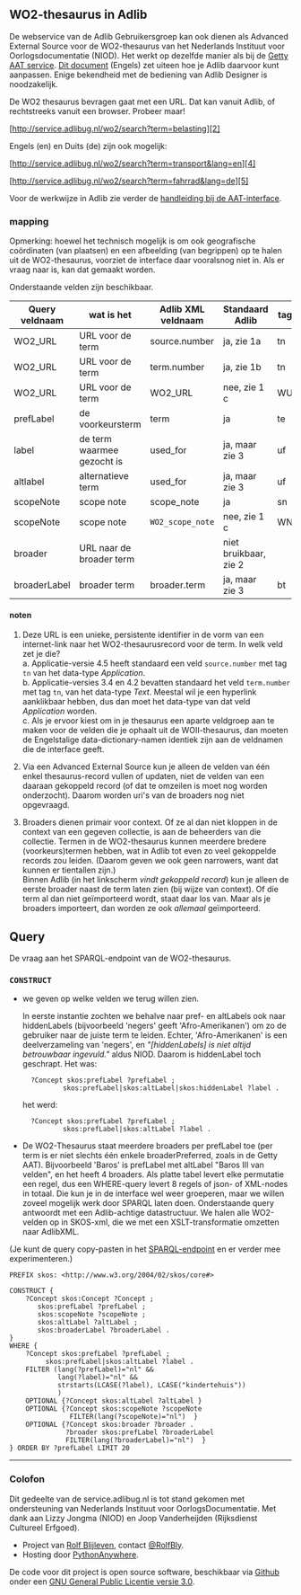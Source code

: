## WO2-thesaurus in Adlib  

De webservice van de Adlib Gebruikersgroep kan ook dienen als Advanced External Source voor de WO2-thesaurus van het Nederlands Instituut voor Oorlogsdocumentatie (NIOD). Het werkt op dezelfde manier als bij de [Getty AAT service][3]. [Dit document][1] (Engels) zet uiteen hoe je Adlib daarvoor kunt aanpassen. Enige bekendheid met de bediening van Adlib Designer is noodzakelijk.  

De WO2 thesaurus bevragen gaat met een URL. Dat kan vanuit Adlib, of rechtstreeks vanuit een browser. Probeer maar! 

[http://service.adlibug.nl/wo2/search?term=belasting][2]  

Engels (en) en Duits (de) zijn ook mogelijk:  

[http://service.adlibug.nl/wo2/search?term=transport&lang=en][4]  
   
[http://service.adlibug.nl/wo2/search?term=fahrrad&lang=de][5]  

Voor de werkwijze in Adlib zie verder de [handleiding bij de AAT-interface][3].  

[1]: /static/Advanced_external_source_v_service.adlibug.nl.pdf  
[2]: /wo2/search?term=belasting  
[3]: /  
[4]: /wo2/search?term=transport&lang=en  
[5]: /wo2/search?term=fahrrad&lang=de  


### mapping  

Opmerking: hoewel het technisch mogelijk is om ook geografische coördinaten (van plaatsen) en een afbeelding (van begrippen) op te halen uit de WO2-thesaurus, voorziet de interface daar vooralsnog niet in. Als er vraag naar is, kan dat gemaakt worden. 

Onderstaande velden zijn beschikbaar. 

| Query veldnaam | wat is het                 | Adlib XML veldnaam  | Standaard Adlib       | tag |
|----------------|----------------------------|---------------------|-----------------------|-----|
| WO2_URL        | URL voor de term           | source.number       | ja, zie 1a            | tn  |
| WO2_URL        | URL voor de term           | term.number         | ja, zie 1b            | tn  |
| WO2_URL        | URL voor de term           | WO2_URL             | nee, zie 1 c          | WU  |
| prefLabel      | de voorkeursterm           | term                | ja                    | te  |
| label          | de term waarmee gezocht is | used_for            | ja, maar zie 3        | uf  |
| altlabel       | alternatieve term          | used_for            | ja, maar zie 3        | uf  |
| scopeNote      | scope note                 | scope_note          | ja                    | sn  |
| scopeNote      | scope note                 | `WO2_scope_note`    | nee, zie 1 c          | WN  |
| broader        | URL naar de broader term   |                     | niet bruikbaar, zie 2 |     |
| broaderLabel   | broader term               | broader.term        | ja, maar zie 3        | bt  |


#### noten  

1. Deze URL is een unieke, persistente identifier in de vorm van een internet-link naar het WO2-thesaurusrecord voor de term. In welk veld zet je die?  
   a. Applicatie-versie 4.5 heeft standaard een veld `source.number` met tag `tn` van het data-type _Application_.  
   b. Applicatie-versies 3.4 en 4.2 bevatten standaard het veld `term.number` met tag `tn`, van het data-type _Text_. Meestal wil je een hyperlink aanklikbaar hebben, dus dan moet het data-type van dat veld _Application_ worden.  
   c. Als je ervoor kiest om in je thesaurus een aparte veldgroep aan te maken voor de velden die je ophaalt uit de WOII-thesaurus, dan moeten de Engelstalige data-dictionary-namen identiek zijn aan de veldnamen die de interface geeft.  

2. Via een Advanced External Source kun je alleen de velden van één enkel thesaurus-record vullen of updaten, niet de velden van een daaraan gekoppeld record (of dat te omzeilen is moet nog worden onderzocht). Daarom worden uri's van de broaders nog niet opgevraagd.  
   
3. Broaders dienen primair voor context. Of ze al dan niet kloppen in de context van een gegeven collectie, is aan de beheerders van die collectie. Termen in de WO2-thesaurus kunnen meerdere bredere (voorkeurs)termen hebben, wat in Adlib tot even zo veel gekoppelde records zou leiden. (Daarom geven we ook geen narrowers, want dat kunnen er tientallen zijn.)  
   Binnen Adlib (in het linkscherm _vindt gekoppeld record_) kun je alleen de eerste broader naast de term laten zien (bij wijze van context). Of die term al dan niet geïmporteerd wordt, staat daar los van. Maar als je broaders importeert, dan worden ze ook _allemaal_ geïmporteerd.  


## Query  

De vraag aan het SPARQL-endpoint van de WO2-thesaurus.  

### `CONSTRUCT`  

- we geven op welke velden we terug willen zien.  

  In eerste instantie zochten we behalve naar pref- en altLabels ook naar hiddenLabels (bijvoorbeeld 'negers' geeft 'Afro-Amerikanen') om zo de gebruiker naar de juiste term te leiden. Echter, 'Afro-Amerikanen' is een deelverzameling van 'negers', en _"[hiddenLabels] is niet altijd betrouwbaar ingevuld."_ aldus NIOD. Daarom is hiddenLabel toch geschrapt. Het was:  
  
        ?Concept skos:prefLabel ?prefLabel ;  
                skos:prefLabel|skos:altLabel|skos:hiddenLabel ?label .  

  het werd:  
  
        ?Concept skos:prefLabel ?prefLabel ;  
                skos:prefLabel|skos:altLabel ?label .  

- De WO2-Thesaurus staat meerdere broaders per prefLabel toe (per term is er niet slechts één enkele broaderPreferred, zoals in de Getty AAT). Bijvoorbeeld 'Baros' is prefLabel met altLabel "Baros III van velden", en het heeft 4 broaders. Als platte tabel levert elke permutatie een regel, dus een WHERE-query levert 8 regels of json- of XML-nodes in totaal. Die kun je in de interface wel weer groeperen, maar we willen zoveel mogelijk werk door SPARQL laten doen. Onderstaande query antwoordt met een Adlib-achtige datastructuur. We halen alle WO2-velden op in SKOS-xml, die we met een XSLT-transformatie omzetten naar AdlibXML. 

(Je kunt de query copy-pasten in het [SPARQL-endpoint][6] en er verder mee experimenteren.)  

[6]: https://data.niod.nl/PoolParty/sparql/WO2_Thesaurus?  

    PREFIX skos: <http://www.w3.org/2004/02/skos/core#>  
    
    CONSTRUCT {  
        ?Concept skos:Concept ?Concept ;  
           skos:prefLabel ?prefLabel ;  
           skos:scopeNote ?scopeNote ;  
           skos:altLabel ?altLabel ;  
           skos:broaderLabel ?broaderLabel .  
    }  
    WHERE {  
        ?Concept skos:prefLabel ?prefLabel ;  
             skos:prefLabel|skos:altLabel ?label .  
        FILTER (lang(?prefLabel)="nl" &&  
                lang(?label)="nl" &&  
                strstarts(LCASE(?label), LCASE("kindertehuis"))  
                )  
        OPTIONAL {?Concept skos:altLabel ?altLabel }  
        OPTIONAL {?Concept skos:scopeNote ?scopeNote  
                   FILTER(lang(?scopeNote)="nl")  }  
        OPTIONAL {?Concept skos:broader ?broader .  
                  ?broader skos:prefLabel ?broaderLabel  
                  FILTER(lang(?broaderLabel)="nl")  }  
    } ORDER BY ?prefLabel LIMIT 20  

---  

### Colofon  

Dit gedeelte van de service.adlibug.nl is tot stand gekomen met ondersteuning van Nederlands Instituut voor OorlogsDocumentatie. Met dank aan Lizzy Jongma (NIOD) en Joop Vanderheijden (Rijksdienst Cultureel Erfgoed).  

- Project van [Rolf Blijleven][8], contact [@RolfBly][9].  
- Hosting door [PythonAnywhere][10].  

De code voor dit project is open source software, beschikbaar via [Github][11] onder een [GNU General Public Licentie versie 3.0][12].  

<br>  
<br>  

[8]: http://www.rolfblijleven.nl  
[9]: https://twitter.com/RolfBly  
[10]: https://www.pythonanywhere.com  
[11]: https://github.com/RolfBly/gv2ax  
[12]: https://choosealicense.com/licenses/gpl-3.0/  
